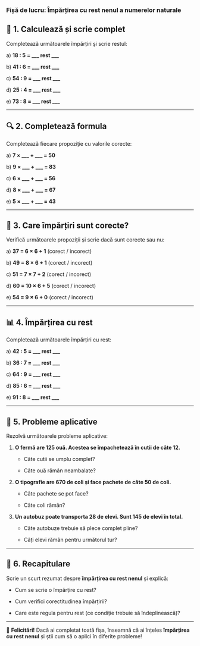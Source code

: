 ### **Fișă de lucru: Împărțirea cu rest nenul a numerelor naturale**

## 🧮 **1. Calculează și scrie complet**

Completează următoarele împărțiri și scrie restul:

a) **18 : 5 = \_\_\_ rest \_\_\_**

b) **41 : 6 = \_\_\_ rest \_\_\_**

c) **54 : 9 = \_\_\_ rest \_\_\_**

d) **25 : 4 = \_\_\_ rest \_\_\_**

e) **73 : 8 = \_\_\_ rest \_\_\_**

---

## 🔍 **2. Completează formula**

Completează fiecare propoziție cu valorile corecte:

a) **7 × \_\_\_ + \_\_\_ = 50**

b) **9 × \_\_\_ + \_\_\_ = 83**

c) **6 × \_\_\_ + \_\_\_ = 56**

d) **8 × \_\_\_ + \_\_\_ = 67**

e) **5 × \_\_\_ + \_\_\_ = 43**

---

## 📏 **3. Care împărțiri sunt corecte?**

Verifică următoarele propoziții și scrie dacă sunt corecte sau nu:

a) **37 = 6 × 6 + 1** (corect / incorect)

b) **49 = 8 × 6 + 1** (corect / incorect)

c) **51 = 7 × 7 + 2** (corect / incorect)

d) **60 = 10 × 6 + 5** (corect / incorect)

e) **54 = 9 × 6 + 0** (corect / incorect)

---

## 📊 **4. Împărțirea cu rest**

Completează următoarele împărțiri cu rest:

a) **42 : 5 = \_\_\_ rest \_\_\_**

b) **36 : 7 = \_\_\_ rest \_\_\_**

c) **64 : 9 = \_\_\_ rest \_\_\_**

d) **85 : 6 = \_\_\_ rest \_\_\_**

e) **91 : 8 = \_\_\_ rest \_\_\_**

---

## 🏫 **5. Probleme aplicative**

Rezolvă următoarele probleme aplicative:

1. **O fermă are 125 ouă. Acestea se împachetează în cutii de câte 12.**

   * Câte cutii se umplu complet?

   * Câte ouă rămân neambalate?

2. **O tipografie are 670 de coli și face pachete de câte 50 de coli.**

   * Câte pachete se pot face?

   * Câte coli rămân?

3. **Un autobuz poate transporta 28 de elevi. Sunt 145 de elevi în total.**

   * Câte autobuze trebuie să plece complet pline?

   * Câți elevi rămân pentru următorul tur?

---

## 🔁 **6. Recapitulare**

Scrie un scurt rezumat despre **împărțirea cu rest nenul** și explică:

* Cum se scrie o împărțire cu rest?

* Cum verifici corectitudinea împărțirii?

* Care este regula pentru rest (ce condiție trebuie să îndeplinească)?

---

🎉 **Felicitări!** Dacă ai completat toată fișa, înseamnă că ai înțeles **împărțirea cu rest nenul** și știi cum să o aplici în diferite probleme!